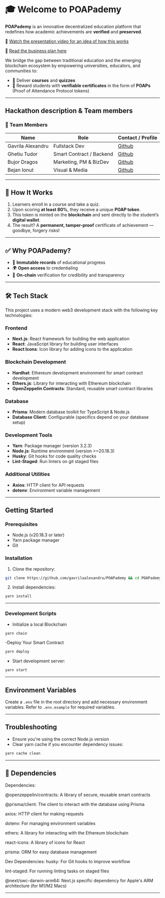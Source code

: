 # 🎓 Welcome to POAPademy

**POAPademy** is an innovative decentralized education platform that redefines how academic achievements are **verified** and **preserved**.

🎥 [Watch the presentation video for an idea of how this works](https://www.youtube.com/watch?v=L8Q6gqO6rMc)

🚀 [Read the business plan here](https://github.com/gavrilaalexandru/POAPademy/blob/main/business%20plan%20poapademy.pdf)

We bridge the gap between traditional education and the emerging blockchain ecosystem by empowering universities, educators, and communities to:
- 🧠 Deliver **courses** and **quizzes**
- 🎯 Reward students with **verifiable certificates** in the form of **POAPs** (Proof of Attendance Protocol tokens)
---

## Hackathon description & Team members


### 👥 Team Members

| Name             | Role                     | Contact / Profile                            |
|------------------|--------------------------|----------------------------------------------|
| Gavrila Alexandru| Fullstack Dev            | [Github](https://github.com/gavrilaalexandru)|
| Ghetiu Tudor     | Smart Contract / Backend | [Github](https://github.com/GhetiuTudor)|
| Bujor Dragos     | Marketing, PM & BizDev   | [Github](https://github.com/bujordragos)|
| Bejan Ionut      | Visual & Media           | [Github](https://github.com/Bejan1234)|

---

## 🔐 How It Works

1. Learners enroll in a course and take a quiz.
2. Upon scoring **at least 80%**, they receive a unique **POAP token**.
3. This token is minted on the **blockchain** and sent directly to the student’s **digital wallet**.
4. The result? A **permanent, tamper-proof** certificate of achievement — goodbye, forgery risks!

---

## ✅ Why POAPademy?

- 📜 **Immutable records** of educational progress  
- 🌍 **Open access** to credentialing  
- 🔗 **On-chain** verification for credibility and transparency  

---

## 🛠 Tech Stack

This project uses a modern web3 development stack with the following key technologies:

### Frontend
- **Next.js**: React framework for building the web application
- **React**: JavaScript library for building user interfaces
- **React Icons**: Icon library for adding icons to the application

### Blockchain Development
- **Hardhat**: Ethereum development environment for smart contract development
- **Ethers.js**: Library for interacting with Ethereum blockchain
- **OpenZeppelin Contracts**: Standard, reusable smart contract libraries

### Database
- **Prisma**: Modern database toolkit for TypeScript & Node.js
- **Database Client**: Configurable (specifics depend on your database setup)

### Development Tools
- **Yarn**: Package manager (version 3.2.3)
- **Node.js**: Runtime environment (version >=20.18.3)
- **Husky**: Git hooks for code quality checks
- **Lint-Staged**: Run linters on git staged files

### Additional Utilities
- **Axios**: HTTP client for API requests
- **dotenv**: Environment variable management

---

## Getting Started

### Prerequisites
- Node.js (v20.18.3 or later)
- Yarn package manager
- Git

### Installation

1. Clone the repository:
```bash
git clone https://github.com/gavrilaalexandru/POAPademy && cd POAPademy
```

2. Install dependencies:
```bash
yarn install
```
---

### Development Scripts

- Initialize a local Blockchain
```bash
yarn chain
```

-Deploy Your Smart Contract
```bash
yarn deploy
```

- Start development server:
```bash
yarn start
```

---

## Environment Variables

Create a `.env` file in the root directory and add necessary environment variables. Refer to `.env.example` for required variables.

---

## Troubleshooting

- Ensure you're using the correct Node.js version
- Clear yarn cache if you encounter dependency issues:
```bash
yarn cache clean
```

---

## 📜 Dependencies
Dependencies:

@openzeppelin/contracts: A library of secure, reusable smart contracts

@prisma/client: The client to interact with the database using Prisma

axios: HTTP client for making requests

dotenv: For managing environment variables

ethers: A library for interacting with the Ethereum blockchain

react-icons: A library of icons for React

prisma: ORM for easy database management

Dev Dependencies:
husky: For Git hooks to improve workflow

lint-staged: For running linting tasks on staged files

@next/swc-darwin-arm64: Next.js specific dependency for Apple's ARM architecture (for M1/M2 Macs)

---
